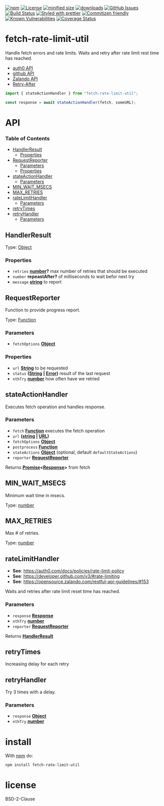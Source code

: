 [![npm](https://img.shields.io/npm/v/fetch-rate-limit-util.svg)](https://www.npmjs.com/package/fetch-rate-limit-util)
[![License](https://img.shields.io/badge/License-BSD%203--Clause-blue.svg)](https://opensource.org/licenses/BSD-3-Clause)
[![minified size](https://badgen.net/bundlephobia/min/fetch-rate-limit-util)](https://bundlephobia.com/result?p=fetch-rate-limit-util)
[![downloads](http://img.shields.io/npm/dm/fetch-rate-limit-util.svg?style=flat-square)](https://npmjs.org/package/fetch-rate-limit-util)
[![GitHub Issues](https://img.shields.io/github/issues/arlac77/fetch-rate-limit-util.svg?style=flat-square)](https://github.com/arlac77/fetch-rate-limit-util/issues)
[![Build Status](https://img.shields.io/endpoint.svg?url=https%3A%2F%2Factions-badge.atrox.dev%2Farlac77%2Ffetch-rate-limit-util%2Fbadge\&style=flat)](https://actions-badge.atrox.dev/arlac77/fetch-rate-limit-util/goto)
[![Styled with prettier](https://img.shields.io/badge/styled_with-prettier-ff69b4.svg)](https://github.com/prettier/prettier)
[![Commitizen friendly](https://img.shields.io/badge/commitizen-friendly-brightgreen.svg)](http://commitizen.github.io/cz-cli/)
[![Known Vulnerabilities](https://snyk.io/test/github/arlac77/fetch-rate-limit-util/badge.svg)](https://snyk.io/test/github/arlac77/fetch-rate-limit-util)
[![Coverage Status](https://coveralls.io/repos/arlac77/fetch-rate-limit-util/badge.svg)](https://coveralls.io/github/arlac77/fetch-rate-limit-util)

# fetch-rate-limit-util

Handle fetch errors and rate limits.
Waits and retry after rate limit rest time has reached.

*   [auth0 API](https://auth0.com/docs/policies/rate-limit-policy)
*   [github API](https://developer.github.com/v3/#rate-limiting)
*   [Zalando API](https://opensource.zalando.com/restful-api-guidelines/#153)
*   [Retry-After](https://developer.mozilla.org/en-US/docs/Web/HTTP/Headers/Retry-After)

```js
import { stateActionHandler } from "fetch-rate-limit-util";

const response = await stateActionHandler(fetch, someURL);
```

# API

<!-- Generated by documentation.js. Update this documentation by updating the source code. -->

### Table of Contents

*   [HandlerResult](#handlerresult)
    *   [Properties](#properties)
*   [RequestReporter](#requestreporter)
    *   [Parameters](#parameters)
    *   [Properties](#properties-1)
*   [stateActionHandler](#stateactionhandler)
    *   [Parameters](#parameters-1)
*   [MIN_WAIT_MSECS](#min_wait_msecs)
*   [MAX_RETRIES](#max_retries)
*   [rateLimitHandler](#ratelimithandler)
    *   [Parameters](#parameters-2)
*   [retryTimes](#retrytimes)
*   [retryHandler](#retryhandler)
    *   [Parameters](#parameters-3)

## HandlerResult

Type: [Object](https://developer.mozilla.org/docs/Web/JavaScript/Reference/Global_Objects/Object)

### Properties

*   `retries` **[number](https://developer.mozilla.org/docs/Web/JavaScript/Reference/Global_Objects/Number)?** max number of retries that should be executed
*   `number` **repeastAfter?** of milliseconds to wait befor next try
*   `message` **[string](https://developer.mozilla.org/docs/Web/JavaScript/Reference/Global_Objects/String)** to report

## RequestReporter

Function to provide progress report.

Type: [Function](https://developer.mozilla.org/docs/Web/JavaScript/Reference/Statements/function)

### Parameters

*   `fetchOptions` **[Object](https://developer.mozilla.org/docs/Web/JavaScript/Reference/Global_Objects/Object)** 

### Properties

*   `url` **[String](https://developer.mozilla.org/docs/Web/JavaScript/Reference/Global_Objects/String)** to be requested
*   `status` **([String](https://developer.mozilla.org/docs/Web/JavaScript/Reference/Global_Objects/String) | [Error](https://developer.mozilla.org/docs/Web/JavaScript/Reference/Global_Objects/Error))** result of the last request
*   `nthTry` **[number](https://developer.mozilla.org/docs/Web/JavaScript/Reference/Global_Objects/Number)** how often have we retried

## stateActionHandler

Executes fetch operation and handles response.

### Parameters

*   `fetch` **[Function](https://developer.mozilla.org/docs/Web/JavaScript/Reference/Statements/function)** executes the fetch operation
*   `url` **([string](https://developer.mozilla.org/docs/Web/JavaScript/Reference/Global_Objects/String) | [URL](https://developer.mozilla.org/docs/Web/API/URL/URL))** 
*   `fetchOptions` **[Object](https://developer.mozilla.org/docs/Web/JavaScript/Reference/Global_Objects/Object)** 
*   `postprocess` **[Function](https://developer.mozilla.org/docs/Web/JavaScript/Reference/Statements/function)** 
*   `stateActions` **[Object](https://developer.mozilla.org/docs/Web/JavaScript/Reference/Global_Objects/Object)**  (optional, default `defaultStateActions`)
*   `reporter` **[RequestReporter](#requestreporter)** 

Returns **[Promise](https://developer.mozilla.org/docs/Web/JavaScript/Reference/Global_Objects/Promise)<[Response](https://developer.mozilla.org/docs/Web/Guide/HTML/HTML5)>** from fetch

## MIN_WAIT_MSECS

Minimum wait time in msecs.

Type: [number](https://developer.mozilla.org/docs/Web/JavaScript/Reference/Global_Objects/Number)

## MAX_RETRIES

Max # of retries.

Type: [number](https://developer.mozilla.org/docs/Web/JavaScript/Reference/Global_Objects/Number)

## rateLimitHandler

*   **See**: <https://auth0.com/docs/policies/rate-limit-policy>
*   **See**: <https://developer.github.com/v3/#rate-limiting>
*   **See**: <https://opensource.zalando.com/restful-api-guidelines/#153>

Waits and retries after rate limit reset time has reached.

### Parameters

*   `response` **[Response](https://developer.mozilla.org/docs/Web/Guide/HTML/HTML5)** 
*   `nthTry` **[number](https://developer.mozilla.org/docs/Web/JavaScript/Reference/Global_Objects/Number)** 
*   `reporter` **[RequestReporter](#requestreporter)** 

Returns **[HandlerResult](#handlerresult)** 

## retryTimes

Increasing delay for each retry

## retryHandler

Try 3 times with a delay.

### Parameters

*   `response` **[Object](https://developer.mozilla.org/docs/Web/JavaScript/Reference/Global_Objects/Object)** 
*   `nthTry` **[number](https://developer.mozilla.org/docs/Web/JavaScript/Reference/Global_Objects/Number)** 

# install

With [npm](http://npmjs.org) do:

```shell
npm install fetch-rate-limit-util
```

# license

BSD-2-Clause
